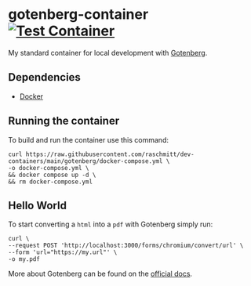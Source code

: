 # gotenberg-container [![Test Container](https://github.com/raschmitt/dev-containers/actions/workflows/gotenberg-test.yml/badge.svg)](https://github.com/raschmitt/dev-containers/actions/workflows/gotenberg-test.yml)

My standard container for local development with [Gotenberg](https://gotenberg.dev/).

## Dependencies 

- [Docker](https://docs.docker.com/get-docker/)

## Running the container

To build and run the container use this command:

```
curl https://raw.githubusercontent.com/raschmitt/dev-containers/main/gotenberg/docker-compose.yml \
-o docker-compose.yml \
&& docker compose up -d \
&& rm docker-compose.yml
```

## Hello World

To start converting a `html` into a `pdf` with Gotenberg simply run:

```
curl \
--request POST 'http://localhost:3000/forms/chromium/convert/url' \
--form 'url="https://my.url"' \
-o my.pdf
```

More about Gotenberg can be found on the [official docs](https://gotenberg.dev/docs/about).
